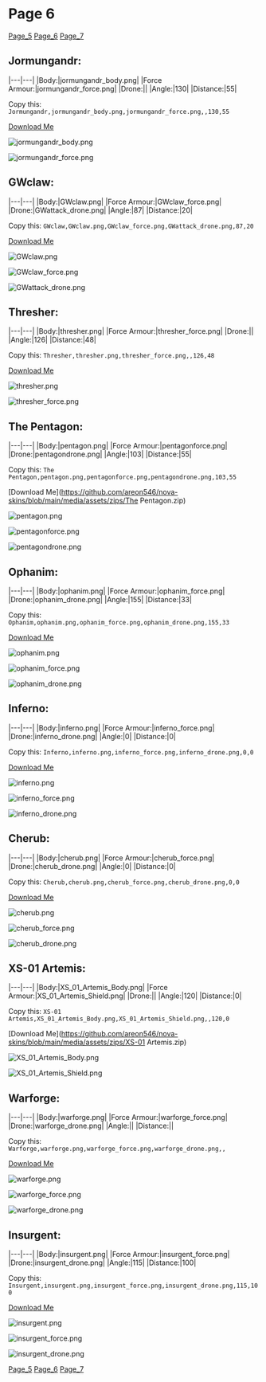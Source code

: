 # Page 6

[Page_5](./Page_5.md)
[Page_6](./Page_6.md)
[Page_7](./Page_7.md)

## **Jormungandr**:



|---|---|
|Body:|jormungandr_body.png|
|Force Armour:|jormungandr_force.png|
|Drone:||
|Angle:|130|
|Distance:|55|

Copy this: `Jormungandr,jormungandr_body.png,jormungandr_force.png,,130,55`

[Download Me](https://github.com/areon546/nova-skins/blob/main/media/assets/zips/Jormungandr.zip)


![jormungandr_body.png](https://github.com/areon546/nova-skins/blob/main/media/custom_skins/jormungandr_body.png)

![jormungandr_force.png](https://github.com/areon546/nova-skins/blob/main/media/custom_skins/jormungandr_force.png)




## **GWclaw**:



|---|---|
|Body:|GWclaw.png|
|Force Armour:|GWclaw_force.png|
|Drone:|GWattack_drone.png|
|Angle:|87|
|Distance:|20|

Copy this: `GWclaw,GWclaw.png,GWclaw_force.png,GWattack_drone.png,87,20`

[Download Me](https://github.com/areon546/nova-skins/blob/main/media/assets/zips/GWclaw.zip)


![GWclaw.png](https://github.com/areon546/nova-skins/blob/main/media/custom_skins/GWclaw.png)

![GWclaw_force.png](https://github.com/areon546/nova-skins/blob/main/media/custom_skins/GWclaw_force.png)


![GWattack_drone.png](https://github.com/areon546/nova-skins/blob/main/media/custom_skins/GWattack_drone.png)



## **Thresher**:



|---|---|
|Body:|thresher.png|
|Force Armour:|thresher_force.png|
|Drone:||
|Angle:|126|
|Distance:|48|

Copy this: `Thresher,thresher.png,thresher_force.png,,126,48`

[Download Me](https://github.com/areon546/nova-skins/blob/main/media/assets/zips/Thresher.zip)


![thresher.png](https://github.com/areon546/nova-skins/blob/main/media/custom_skins/thresher.png)

![thresher_force.png](https://github.com/areon546/nova-skins/blob/main/media/custom_skins/thresher_force.png)




## **The Pentagon**:



|---|---|
|Body:|pentagon.png|
|Force Armour:|pentagonforce.png|
|Drone:|pentagondrone.png|
|Angle:|103|
|Distance:|55|

Copy this: `The Pentagon,pentagon.png,pentagonforce.png,pentagondrone.png,103,55`

[Download Me](https://github.com/areon546/nova-skins/blob/main/media/assets/zips/The Pentagon.zip)


![pentagon.png](https://github.com/areon546/nova-skins/blob/main/media/custom_skins/pentagon.png)

![pentagonforce.png](https://github.com/areon546/nova-skins/blob/main/media/custom_skins/pentagonforce.png)


![pentagondrone.png](https://github.com/areon546/nova-skins/blob/main/media/custom_skins/pentagondrone.png)



## **Ophanim**:



|---|---|
|Body:|ophanim.png|
|Force Armour:|ophanim_force.png|
|Drone:|ophanim_drone.png|
|Angle:|155|
|Distance:|33|

Copy this: `Ophanim,ophanim.png,ophanim_force.png,ophanim_drone.png,155,33`

[Download Me](https://github.com/areon546/nova-skins/blob/main/media/assets/zips/Ophanim.zip)


![ophanim.png](https://github.com/areon546/nova-skins/blob/main/media/custom_skins/ophanim.png)

![ophanim_force.png](https://github.com/areon546/nova-skins/blob/main/media/custom_skins/ophanim_force.png)


![ophanim_drone.png](https://github.com/areon546/nova-skins/blob/main/media/custom_skins/ophanim_drone.png)



## **Inferno**:



|---|---|
|Body:|inferno.png|
|Force Armour:|inferno_force.png|
|Drone:|inferno_drone.png|
|Angle:|0|
|Distance:|0|

Copy this: `Inferno,inferno.png,inferno_force.png,inferno_drone.png,0,0`

[Download Me](https://github.com/areon546/nova-skins/blob/main/media/assets/zips/Inferno.zip)


![inferno.png](https://github.com/areon546/nova-skins/blob/main/media/custom_skins/inferno.png)

![inferno_force.png](https://github.com/areon546/nova-skins/blob/main/media/custom_skins/inferno_force.png)


![inferno_drone.png](https://github.com/areon546/nova-skins/blob/main/media/custom_skins/inferno_drone.png)



## **Cherub**:



|---|---|
|Body:|cherub.png|
|Force Armour:|cherub_force.png|
|Drone:|cherub_drone.png|
|Angle:|0|
|Distance:|0|

Copy this: `Cherub,cherub.png,cherub_force.png,cherub_drone.png,0,0`

[Download Me](https://github.com/areon546/nova-skins/blob/main/media/assets/zips/Cherub.zip)


![cherub.png](https://github.com/areon546/nova-skins/blob/main/media/custom_skins/cherub.png)

![cherub_force.png](https://github.com/areon546/nova-skins/blob/main/media/custom_skins/cherub_force.png)


![cherub_drone.png](https://github.com/areon546/nova-skins/blob/main/media/custom_skins/cherub_drone.png)



## **XS-01 Artemis**:



|---|---|
|Body:|XS_01_Artemis_Body.png|
|Force Armour:|XS_01_Artemis_Shield.png|
|Drone:||
|Angle:|120|
|Distance:|0|

Copy this: `XS-01 Artemis,XS_01_Artemis_Body.png,XS_01_Artemis_Shield.png,,120,0`

[Download Me](https://github.com/areon546/nova-skins/blob/main/media/assets/zips/XS-01 Artemis.zip)


![XS_01_Artemis_Body.png](https://github.com/areon546/nova-skins/blob/main/media/custom_skins/XS_01_Artemis_Body.png)

![XS_01_Artemis_Shield.png](https://github.com/areon546/nova-skins/blob/main/media/custom_skins/XS_01_Artemis_Shield.png)




## **Warforge**:



|---|---|
|Body:|warforge.png|
|Force Armour:|warforge_force.png|
|Drone:|warforge_drone.png|
|Angle:||
|Distance:||

Copy this: `Warforge,warforge.png,warforge_force.png,warforge_drone.png,,`

[Download Me](https://github.com/areon546/nova-skins/blob/main/media/assets/zips/Warforge.zip)


![warforge.png](https://github.com/areon546/nova-skins/blob/main/media/custom_skins/warforge.png)

![warforge_force.png](https://github.com/areon546/nova-skins/blob/main/media/custom_skins/warforge_force.png)


![warforge_drone.png](https://github.com/areon546/nova-skins/blob/main/media/custom_skins/warforge_drone.png)



## **Insurgent**:



|---|---|
|Body:|insurgent.png|
|Force Armour:|insurgent_force.png|
|Drone:|insurgent_drone.png|
|Angle:|115|
|Distance:|100|

Copy this: `Insurgent,insurgent.png,insurgent_force.png,insurgent_drone.png,115,100`

[Download Me](https://github.com/areon546/nova-skins/blob/main/media/assets/zips/Insurgent.zip)


![insurgent.png](https://github.com/areon546/nova-skins/blob/main/media/custom_skins/insurgent.png)

![insurgent_force.png](https://github.com/areon546/nova-skins/blob/main/media/custom_skins/insurgent_force.png)


![insurgent_drone.png](https://github.com/areon546/nova-skins/blob/main/media/custom_skins/insurgent_drone.png)


[Page_5](./Page_5.md)
[Page_6](./Page_6.md)
[Page_7](./Page_7.md)